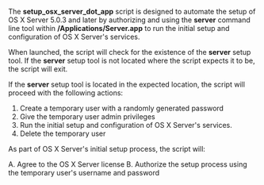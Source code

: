 The **setup_osx_server_dot_app** script is designed to automate the setup of OS X Server 5.0.3 and later by authorizing and using the **server** command line tool within **/Applications/Server.app** to run the initial setup and configuration of OS X Server's services.

When launched, the script will check for the existence of the **server** setup tool. If the **server** setup tool is not located where the script expects it to be, the script will exit. 

If the **server** setup tool is located in the expected location, the script will proceed with the following actions:

1. Create a temporary user with a randomly generated password
2. Give the temporary user admin privileges
3. Run the initial setup and configuration of OS X Server's services.
4. Delete the temporary user

As part of OS X Server's initial setup process, the script will:

A. Agree to the OS X Server license
B. Authorize the setup process using the temporary user's username and password
